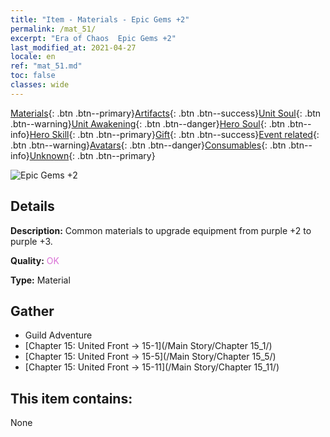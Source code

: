 ```yaml
---
title: "Item - Materials - Epic Gems +2"
permalink: /mat_51/
excerpt: "Era of Chaos  Epic Gems +2"
last_modified_at: 2021-04-27
locale: en
ref: "mat_51.md"
toc: false
classes: wide
---
```

 [Materials](/Items/){: .btn .btn--primary}[Artifacts](/Items/Artifacts/){: .btn .btn--success}[Unit Soul](/Items/UnitSoul/){: .btn .btn--warning}[Unit Awakening](/Items/UnitAwakening/){: .btn .btn--danger}[Hero Soul](/Items/HeroSoul/){: .btn .btn--info}[Hero Skill](/Items/HeroSkill/){: .btn .btn--primary}[Gift](/Items/Gift/){: .btn .btn--success}[Event related](/Items/Events/){: .btn .btn--warning}[Avatars](/Items/Avatars/){: .btn .btn--danger}[Consumables](/Items/Consumables/){: .btn .btn--info}[Unknown](/Items/Unknown/){: .btn .btn--primary}

 ![Epic Gems +2](/images/t/i_cailiao_baoshi2.png)

## Details
 **Description:** Common materials to upgrade equipment from purple +2 to purple +3.

 **Quality:** <span style="color: #DA70D6">OK</span>

 **Type:** Material

## Gather

*    Guild Adventure 
*    [Chapter 15: United Front -> 15-1](/Main Story/Chapter 15_1/) 
*    [Chapter 15: United Front -> 15-5](/Main Story/Chapter 15_5/) 
*    [Chapter 15: United Front -> 15-11](/Main Story/Chapter 15_11/) 

## This item contains:

  None

